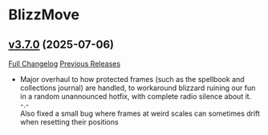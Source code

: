 # BlizzMove

## [v3.7.0](https://github.com/Kiatra/BlizzMove/tree/v3.7.0) (2025-07-06)
[Full Changelog](https://github.com/Kiatra/BlizzMove/compare/v3.6.22...v3.7.0) [Previous Releases](https://github.com/Kiatra/BlizzMove/releases)

- Major overhaul to how protected frames (such as the spellbook and collections journal) are handled, to workaround blizzard ruining our fun in a random unannounced hotfix, with complete radio silence about it. -.-  
    Also fixed a small bug where frames at weird scales can sometimes drift when resetting their positions  
